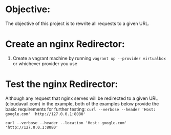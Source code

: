 # Objective:
The objective of this project is to rewrite all requests to a given URL.

# Create an nginx Redirector:
1. Create a vagrant machine by running ```vagrant up --provider virtualbox``` or whichever provider you use

# Test the nginx Redirector:
Although any request that nginx serves will be redirected to a given URL (cloudavail.com) in the example, both of the examples below provide the basic requirements for further testing:
```curl --verbose --header 'Host: google.com' 'http://127.0.0.1:8080'```

```curl --verbose --header --location 'Host: google.com' 'http://127.0.0.1:8080'```
